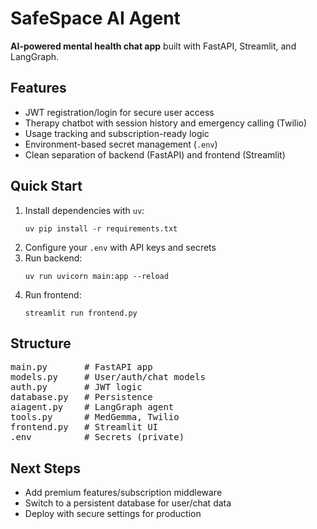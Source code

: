 <h1>SafeSpace AI Agent</h1>
<p>
  <strong>AI-powered mental health chat app</strong> built with FastAPI, Streamlit, and LangGraph.
</p>

<h2>Features</h2>
<ul>
  <li>JWT registration/login for secure user access</li>
  <li>Therapy chatbot with session history and emergency calling (Twilio)</li>
  <li>Usage tracking and subscription-ready logic</li>
  <li>Environment-based secret management (<code>.env</code>)</li>
  <li>Clean separation of backend (FastAPI) and frontend (Streamlit)</li>
</ul>

<h2>Quick Start</h2>
<ol>
  <li>Install dependencies with <code>uv</code>:
    <pre><code>uv pip install -r requirements.txt</code></pre>
  </li>
  <li>Configure your <code>.env</code> with API keys and secrets</li>
  <li>Run backend:
    <pre><code>uv run uvicorn main:app --reload</code></pre>
  </li>
  <li>Run frontend:
    <pre><code>streamlit run frontend.py</code></pre>
  </li>
</ol>

<h2>Structure</h2>
<pre>
main.py       # FastAPI app
models.py     # User/auth/chat models
auth.py       # JWT logic
database.py   # Persistence
aiagent.py    # LangGraph agent
tools.py      # MedGemma, Twilio
frontend.py   # Streamlit UI
.env          # Secrets (private)
</pre>

<h2>Next Steps</h2>
<ul>
  <li>Add premium features/subscription middleware</li>
  <li>Switch to a persistent database for user/chat data</li>
  <li>Deploy with secure settings for production</li>
</ul>
